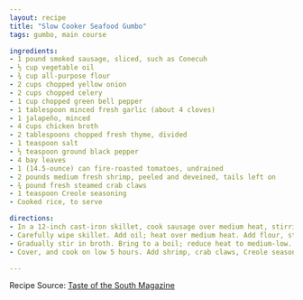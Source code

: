 ```yaml
---
layout: recipe
title: "Slow Cooker Seafood Gumbo"
tags: gumbo, main course

ingredients:
- 1 pound smoked sausage, sliced, such as Conecuh
- ½ cup vegetable oil
- ¾ cup all-purpose flour
- 2 cups chopped yellow onion
- 2 cups chopped celery
- 1 cup chopped green bell pepper
- 1 tablespoon minced fresh garlic (about 4 cloves)
- 1 jalapeño, minced
- 4 cups chicken broth
- 2 tablespoons chopped fresh thyme, divided
- 1 teaspoon salt
- ½ teaspoon ground black pepper
- 4 bay leaves
- 1 (14.5-ounce) can fire-roasted tomatoes, undrained
- 2 pounds medium fresh shrimp, peeled and deveined, tails left on
- ¾ pound fresh steamed crab claws
- 1 teaspoon Creole seasoning
- Cooked rice, to serve

directions:
- In a 12-inch cast-iron skillet, cook sausage over medium heat, stirring occasionally, until browned, approximately 7 minutes. Remove sausage from skillet. Set aside. Discard rendered fat in skillet
- Carefully wipe skillet. Add oil; heat over medium heat. Add flour, stirring until smooth. Cook, stirring constantly with a wooden spoon, until mixture is a deep caramel color, approximately 30 minutes. Add onion, celery, bell pepper, garlic, and jalapeño; cook, stirring constantly, until softened, approximately 5 minutes.
- Gradually stir in broth. Bring to a boil; reduce heat to medium-low. Simmer, stirring constantly, until mixture is smooth and has thickened, approximately 2 minutes. Transfer to a 5- to 6-quart slow cooker. Add sausage, 1 tablespoon thyme, salt, pepper, bay leaves, and tomato.
- Cover, and cook on low 5 hours. Add shrimp, crab claws, Creole seasoning, and remaining 1 tablespoon thyme. Cover, and cook on high until shrimp are pink and firm, approximately 30 minutes, stirring twice. Discard bay leaves. Serve over rice. Garnish with green onion, if desired.

---
```

Recipe Source: [Taste of the South Magazine](https://www.tasteofthesouthmagazine.com/slow-cooker-sausage-seafood-gumbo/)